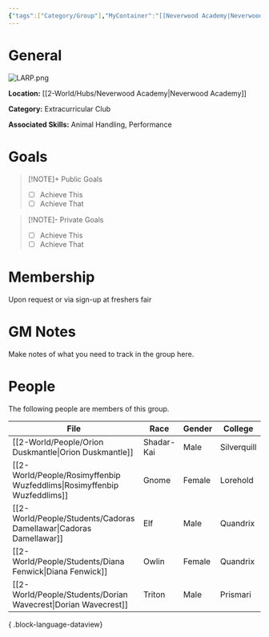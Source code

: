 ```yaml
---
{"tags":["Category/Group"],"MyContainer":"[[Neverwood Academy|Neverwood Academy]]","MyCategory":"Extracurricular Club","image":"LARP.png","obsidianUIMode":"preview","leaders":null,"staff":null,"members":null,"initiates":null,"primary_contact":null,"Skill1":"Animal Handling","Skill2":"Performance","dg-publish":true,"dg-path":"World/Groups/Extracurricular Club/Live-Action Roleplaying Guild.md","permalink":"/world/groups/extracurricular-club/live-action-roleplaying-guild/","dgPassFrontmatter":true,"updated":"2025-09-29T12:54:12.000+01:00"}
---
```



# General

![LARP.png](/img/user/z_Assets/Extracurriculars/LARP.png)

**Location:** [[2-World/Hubs/Neverwood Academy\|Neverwood Academy]]

**Category:** Extracurricular Club

**Associated Skills:** Animal Handling, Performance

# Goals

> [!NOTE]+ Public Goals
> - [ ] Achieve This
> - [ ] Achieve That

> [!NOTE]- Private Goals
> - [ ] Achieve This
> - [ ] Achieve That

# Membership
Upon request or via sign-up at freshers fair

# GM Notes

Make notes of what you need to track in the group here. 


# People

The following people are members of this group.  


| File                                                                       | Race       | Gender | College     |
| -------------------------------------------------------------------------- | ---------- | ------ | ----------- |
| [[2-World/People/Orion Duskmantle\|Orion Duskmantle]]                   | Shadar-Kai | Male   | Silverquill |
| [[2-World/People/Rosimyffenbip Wuzfeddlims\|Rosimyffenbip Wuzfeddlims]] | Gnome      | Female | Lorehold    |
| [[2-World/People/Students/Cadoras Damellawar\|Cadoras Damellawar]]      | Elf        | Male   | Quandrix    |
| [[2-World/People/Students/Diana Fenwick\|Diana Fenwick]]                | Owlin      | Female | Quandrix    |
| [[2-World/People/Students/Dorian Wavecrest\|Dorian Wavecrest]]          | Triton     | Male   | Prismari    |

{ .block-language-dataview}
